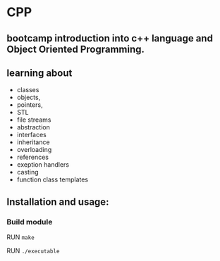 # CPP

## bootcamp introduction into c++ language and Object Oriented Programming.

## learning about 
-  classes
-  objects,
-  pointers,
-  STL
-  file streams
-  abstraction
-  interfaces
-  inheritance
-  overloading
-  references
-  exeption handlers
-  casting
-  function class templates


## Installation and usage:

### Build module
RUN ```make```

RUN ```./executable```
